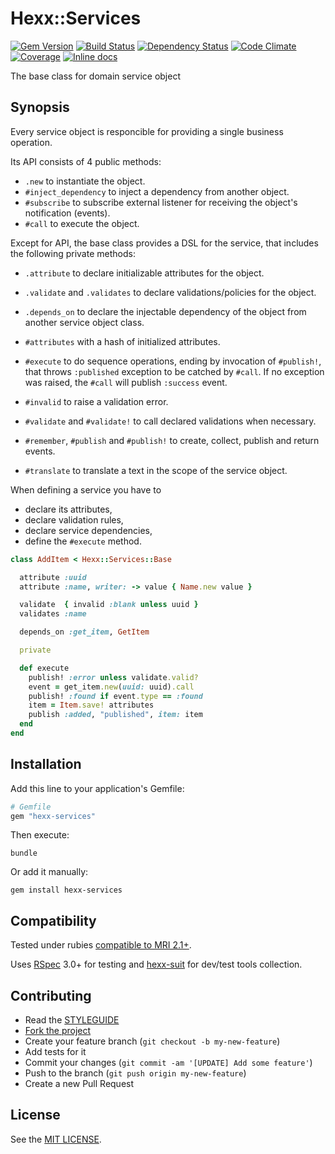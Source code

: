 Hexx::Services
==============

[![Gem Version](https://img.shields.io/gem/v/hexx-services.svg?style=flat)][gem]
[![Build Status](https://img.shields.io/travis/nepalez/hexx-services/master.svg?style=flat)][travis]
[![Dependency Status](https://img.shields.io/gemnasium/nepalez/hexx-services.svg?style=flat)][gemnasium]
[![Code Climate](https://img.shields.io/codeclimate/github/nepalez/hexx-services.svg?style=flat)][codeclimate]
[![Coverage](https://img.shields.io/coveralls/nepalez/hexx-services.svg?style=flat)][coveralls]
[![Inline docs](http://inch-ci.org/github/nepalez/hexx-services.svg)][inch]

[codeclimate]: https://codeclimate.com/github/nepalez/hexx-services
[coveralls]: https://coveralls.io/r/nepalez/hexx-services
[gem]: https://rubygems.org/gems/hexx-services
[gemnasium]: https://gemnasium.com/nepalez/hexx-services
[travis]: https://travis-ci.org/nepalez/hexx-services
[inch]: https://inch-ci.org/github/nepalez/hexx-services

The base class for domain service object

Synopsis
--------

Every service object is responcible for providing a single business operation.

Its API consists of 4 public methods:

* `.new` to instantiate the object.
* `#inject_dependency` to inject a dependency from another object.
* `#subscribe` to subscribe external listener for receiving the object's notification (events).
* `#call` to execute the object.

Except for API, the base class provides a DSL for the service, that includes the following private methods:

* `.attribute` to declare initializable attributes for the object.
* `.validate` and `.validates` to declare validations/policies for the object.
* `.depends_on` to declare the injectable dependency of the object from another service object class.

* `#attributes` with a hash of initialized attributes.
* `#execute` to do sequence operations, ending by invocation of `#publish!`, that throws `:published` exception to be catched by `#call`. If no exception was raised, the `#call` will publish `:success` event.
* `#invalid` to raise a validation error.
* `#validate` and `#validate!` to call declared validations when necessary.
* `#remember`, `#publish` and `#publish!` to create, collect, publish and return events.
* `#translate` to translate a text in the scope of the service object.

When defining a service you have to

* declare its attributes,
* declare validation rules,
* declare service dependencies,
* define the `#execute` method.

```ruby
class AddItem < Hexx::Services::Base

  attribute :uuid
  attribute :name, writer: -> value { Name.new value }

  validate  { invalid :blank unless uuid }
  validates :name

  depends_on :get_item, GetItem

  private

  def execute
    publish! :error unless validate.valid?
    event = get_item.new(uuid: uuid).call
    publish! :found if event.type == :found
    item = Item.save! attributes
    publish :added, "published", item: item
  end
end
```

Installation
------------

Add this line to your application's Gemfile:

```ruby
# Gemfile
gem "hexx-services"
```

Then execute:

```
bundle
```

Or add it manually:

```
gem install hexx-services
```

Compatibility
-------------

Tested under rubies [compatible to MRI 2.1+](.travis.yml).

Uses [RSpec] 3.0+ for testing and [hexx-suit] for dev/test tools collection.

[RSpec]: http://rspec.org
[hexx-suit]: https://github.com/nepalez/hexx-suit

Contributing
------------

* Read the [STYLEGUIDE](config/metrics/STYLEGUIDE)
* [Fork the project](https://github.com/nepalez/hexx-services)
* Create your feature branch (`git checkout -b my-new-feature`)
* Add tests for it
* Commit your changes (`git commit -am '[UPDATE] Add some feature'`)
* Push to the branch (`git push origin my-new-feature`)
* Create a new Pull Request

License
-------

See the [MIT LICENSE](LICENSE).
